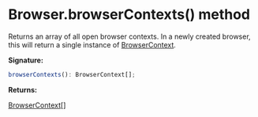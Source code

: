 # Browser.browserContexts() method

Returns an array of all open browser contexts. In a newly created browser, this will return a single instance of [BrowserContext](./puppeteer.browsercontext.md).

**Signature:**

```typescript
browserContexts(): BrowserContext[];
```

**Returns:**

[BrowserContext](./puppeteer.browsercontext.md)\[\]
